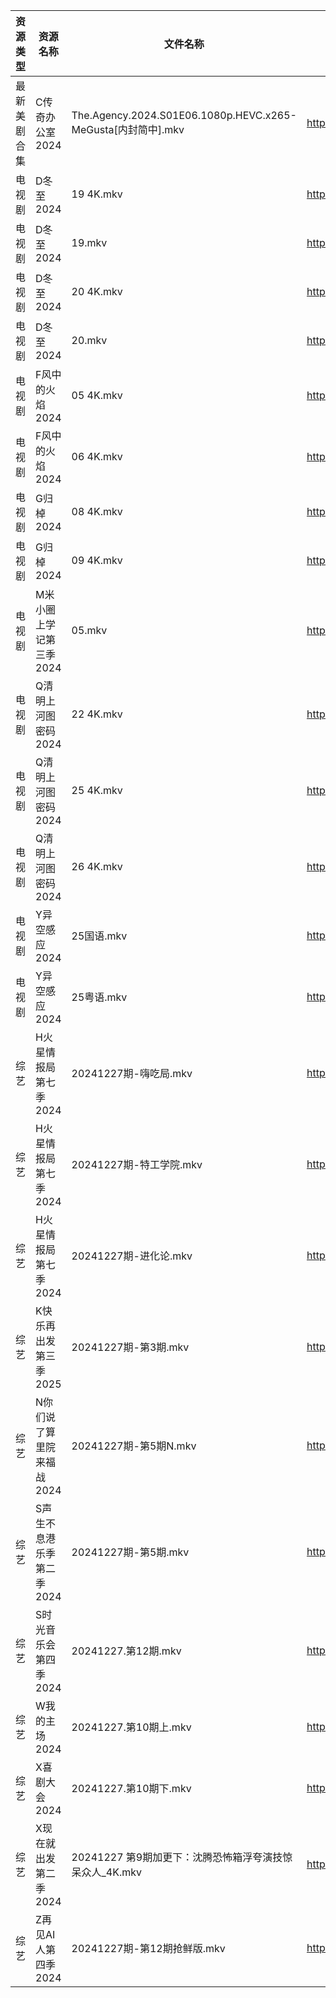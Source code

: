 | 资源类型   | 资源名称            | 文件名称                                                     | 分享链接                                 | 更新时间                |
| ------ | --------------- | -------------------------------------------------------- | ------------------------------------ | ------------------- |
| 最新美剧合集 | C传奇办公室2024      | The.Agency.2024.S01E06.1080p.HEVC.x265-MeGusta[内封简中].mkv | https://www.alipan.com/s/2ZNUwdMtSf2 | 2024-12-27 18:05:11 |
| 电视剧    | D冬至2024         | 19 4K.mkv                                                | https://www.alipan.com/s/yJYybbhGvJX | 2024-12-27 20:05:16 |
| 电视剧    | D冬至2024         | 19.mkv                                                   | https://www.alipan.com/s/yJYybbhGvJX | 2024-12-27 20:05:16 |
| 电视剧    | D冬至2024         | 20 4K.mkv                                                | https://www.alipan.com/s/yJYybbhGvJX | 2024-12-27 20:05:16 |
| 电视剧    | D冬至2024         | 20.mkv                                                   | https://www.alipan.com/s/yJYybbhGvJX | 2024-12-27 20:05:15 |
| 电视剧    | F风中的火焰2024      | 05 4K.mkv                                                | https://www.alipan.com/s/ySb8KDsYD5R | 2024-12-27 20:05:19 |
| 电视剧    | F风中的火焰2024      | 06 4K.mkv                                                | https://www.alipan.com/s/ySb8KDsYD5R | 2024-12-27 20:05:19 |
| 电视剧    | G归棹2024         | 08 4K.mkv                                                | https://www.alipan.com/s/VVvmHJnmtxN | 2024-12-27 14:05:18 |
| 电视剧    | G归棹2024         | 09 4K.mkv                                                | https://www.alipan.com/s/VVvmHJnmtxN | 2024-12-27 14:05:18 |
| 电视剧    | M米小圈上学记第三季2024  | 05.mkv                                                   | https://www.alipan.com/s/prhoqK44R5c | 2024-12-27 19:05:59 |
| 电视剧    | Q清明上河图密码2024    | 22 4K.mkv                                                | https://www.alipan.com/s/uQPMzifGjR6 | 2024-12-27 22:06:06 |
| 电视剧    | Q清明上河图密码2024    | 25 4K.mkv                                                | https://www.alipan.com/s/uQPMzifGjR6 | 2024-12-27 22:06:06 |
| 电视剧    | Q清明上河图密码2024    | 26 4K.mkv                                                | https://www.alipan.com/s/uQPMzifGjR6 | 2024-12-27 22:06:05 |
| 电视剧    | Y异空感应2024       | 25国语.mkv                                                 | https://www.alipan.com/s/2fHPwYhSfPk | 2024-12-27 22:06:27 |
| 电视剧    | Y异空感应2024       | 25粤语.mkv                                                 | https://www.alipan.com/s/2fHPwYhSfPk | 2024-12-27 21:06:30 |
| 综艺     | H火星情报局第七季2024   | 20241227期-嗨吃局.mkv                                        | https://www.alipan.com/s/Jz34w9QBhnQ | 2024-12-27 16:07:09 |
| 综艺     | H火星情报局第七季2024   | 20241227期-特工学院.mkv                                       | https://www.alipan.com/s/Jz34w9QBhnQ | 2024-12-27 16:07:08 |
| 综艺     | H火星情报局第七季2024   | 20241227期-进化论.mkv                                        | https://www.alipan.com/s/Jz34w9QBhnQ | 2024-12-27 16:07:08 |
| 综艺     | K快乐再出发第三季2025   | 20241227期-第3期.mkv                                        | https://www.alipan.com/s/YW8bohEggWd | 2024-12-27 16:07:14 |
| 综艺     | N你们说了算里院来福战2024 | 20241227期-第5期N.mkv                                       | https://www.alipan.com/s/HEA41h6YDzF | 2024-12-27 16:07:33 |
| 综艺     | S声生不息港乐季第二季2024 | 20241227期-第5期.mkv                                        | https://www.alipan.com/s/UNcuH6NR3w3 | 2024-12-27 16:08:00 |
| 综艺     | S时光音乐会第四季2024   | 20241227.第12期.mkv                                        | https://www.alipan.com/s/JiNiXNR4dny | 2024-12-27 16:08:03 |
| 综艺     | W我的主场2024       | 20241227.第10期上.mkv                                       | https://www.alipan.com/s/KLxaNppeykr | 2024-12-27 16:08:31 |
| 综艺     | X喜剧大会2024       | 20241227.第10期下.mkv                                       | https://www.alipan.com/s/csZtJtZJbGQ | 2024-12-27 16:08:37 |
| 综艺     | X现在就出发第二季2024   | 20241227 第9期加更下：沈腾恐怖箱浮夸演技惊呆众人_4K.mkv                     | https://www.alipan.com/s/y7nEptKoEYs | 2024-12-27 16:08:40 |
| 综艺     | Z再见AI人第四季2024   | 20241227期-第12期抢鲜版.mkv                                    | https://www.alipan.com/s/x547zMqipVp | 2024-12-27 16:08:53 |
